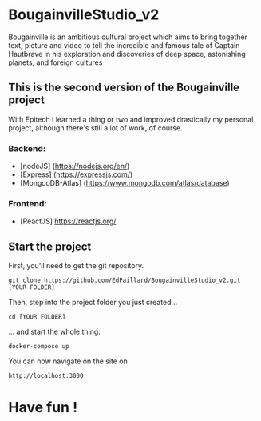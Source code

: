 # BougainvilleStudio_v2
Bougainville is an ambitious cultural project which aims to bring together text, picture and video to tell the incredible and famous tale of Captain Hautbrave in his exploration and discoveries of deep space, astonishing planets, and foreign cultures

## This is the second version of the Bougainville project
With Epitech I learned a thing or two and improved drastically my personal project, although there's still a lot of work, of course.

### Backend:

- [nodeJS] (https://nodejs.org/en/)
- [Express] (https://expressjs.com/)
- [MongooDB-Atlas] (https://www.mongodb.com/atlas/database)

### Frontend:

- [ReactJS] https://reactjs.org/

## Start the project
First, you'll need to get the git repository.
```
git clone https://github.com/EdPaillard/BougainvilleStudio_v2.git [YOUR FOLDER]
```

Then, step into the project folder you just created...
```
cd [YOUR FOLDER]
```

... and start the whole thing:
```
docker-compose up
```

You can now navigate on the site on
```
http://localhost:3000
```

# Have fun !